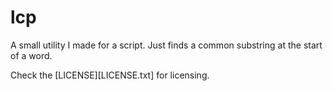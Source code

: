 # lcp

A small utility I made for a script. Just finds a common substring at the start of a word.

Check the [LICENSE][LICENSE.txt] for licensing.
